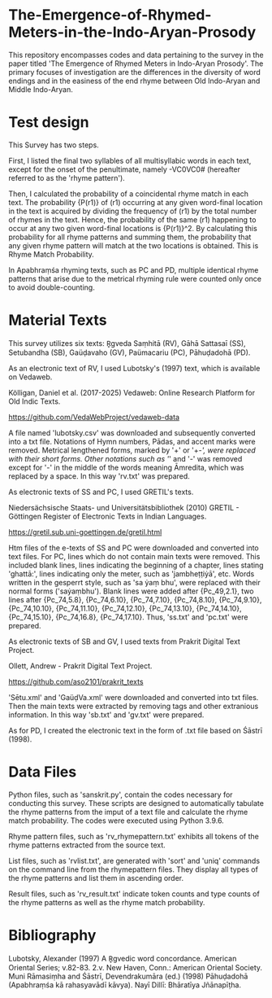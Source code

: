 # The-Emergence-of-Rhymed-Meters-in-the-Indo-Aryan-Prosody
This repository encompasses codes and data pertaining to the survey in the paper titled 'The Emergence of Rhymed Meters in Indo-Aryan Prosody'.
The primary focuses of investigation are the differences in the diversity of word endings and in the easiness of the end rhyme between Old Indo-Aryan and Middle Indo-Aryan. 

# Test design
This Survey has two steps. 


First, I listed the final two syllables of all multisyllabic words in each text, except for the onset of the penultimate, namely -VC0VC0# (hereafter referred to as the 'rhyme pattern').


Then, I calculated the probability of a coincidental rhyme match in each text.  The probability {P(r1)} of (r1) occurring at any given word-final location in the text is acquired by dividing the frequency of (r1) by the total number of rhymes in the text. Hence, the probability of the same (r1) happening to occur at any two given word-final locations is {P(r1)}^2. By calculating this probability for all rhyme patterns and summing them, the probability that any given rhyme pattern will match at the two locations is obtained. This is Rhyme Match Probability.


In Apabhraṃśa rhyming texts, such as PC and PD, multiple identical rhyme patterns that arise due to the metrical rhyming rule were counted only once to avoid double-counting.

# Material Texts
This survey utilizes six texts: R̥gveda Saṃhitā (RV), Gāhā Sattasaī (SS), Setubandha (SB), Gaüḍavaho (GV), Paümacariu (PC), Pāhuḍadohā (PD).  



As an electronic text of RV, I used Lubotsky's (1997) text, which is available on Vedaweb. 

Kölligan, Daniel et al. (2017-2025) Vedaweb: Online Research Platform for Old Indic Texts.

  https://github.com/VedaWebProject/vedaweb-data
  
A file named 'lubotsky.csv' was downloaded and subsequently converted into a txt file. Notations of Hymn numbers, Pādas, and accent marks were removed. Metrical lengthened forms, marked by '+' or '+_-', were replaced with their short forms. Other notations such as '_' and '-' was removed except for '-' in the middle of the words meaning Āmredita, which was replaced by a space. In this way 'rv.txt' was prepared.



As electronic texts of SS and PC, I used GRETIL's texts.

Niedersächsische Staats- und Universitätsbibliothek (2010) GRETIL - Göttingen Register of Electronic Texts in Indian Languages. 

  https://gretil.sub.uni-goettingen.de/gretil.html
  
Htm files of the e-texts of SS and PC were downloaded and converted into text files.
For PC, lines which do not contain main texts were removed. This included blank lines, lines indicating the beginning of a chapter, lines stating 'ghattā:', lines indicating only the meter, such as 'jambheṭṭiẏā', etc. Words written in the gesperrt style, such as 'sa ẏaṃ bhu', were replaced with their normal forms ('saẏaṃbhu'). Blank lines were added after {Pc_49,2.1}, two lines after {Pc_74,5.8}, {Pc_74,6.10}, {Pc_74,7.10},  {Pc_74,8.10}, {Pc_74,9.10}, {Pc_74,10.10}, {Pc_74,11.10}, {Pc_74,12.10}, {Pc_74,13.10}, {Pc_74,14.10}, {Pc_74,15.10}, {Pc_74,16.8}, {Pc_74,17.10}. Thus, 'ss.txt' and 'pc.txt' were prepared.



As electronic texts of SB and GV, I used texts from Prakrit Digital Text Project.

Ollett, Andrew - Prakrit Digital Text Project. 

  https://github.com/aso2101/prakrit_texts
  
'Sētu.xml' and 'GaüḍVa.xml' were downloaded and converted into txt files. Then the main texts were extracted by removing tags and other extranious information. In this way 'sb.txt' and 'gv.txt' were prepared.



As for PD, I created the electronic text in the form of .txt file based on Śāstrī (1998).


# Data Files
Python files, such as 'sanskrit.py', contain the codes necessary for conducting this survey. These scripts are designed to automatically tabulate the rhyme patterns from the imput of a text file and calculate the rhyme match probability. The codes were executed using Python 3.9.6.

Rhyme pattern files, such as 'rv_rhymepattern.txt' exhibits all tokens of the rhyme patterns extracted from the source text.

List files, such as 'rvlist.txt', are generated with 'sort' and 'uniq' commands on the command line from the rhymepattern files. They display all types of the rhyme patterns and list them in ascending order. 

Result files, such as 'rv_result.txt' indicate token counts and type counts of the rhyme patterns as well as the rhyme match probability.

# Bibliography
Lubotsky, Alexander (1997) A R̥gvedic word concordance. American Oriental Series; v.82-83. 2.v. New Haven, Conn.: American Oriental Society. 
Muni Rāmasiṃha and Śāstrī, Devendrakumāra (ed.) (1998) Pāhuḍadohā (Apabhraṃśa kā rahasyavādī kāvya). Nayī Dillī: Bhāratīya Jñānapīṭha.

